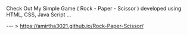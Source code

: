 Check Out My Simple Game ( Rock - Paper - Scissor ) developed using HTML, CSS, Java Script ...

 --- >  https://amirtha3021.github.io/Rock-Paper-Scissor/
